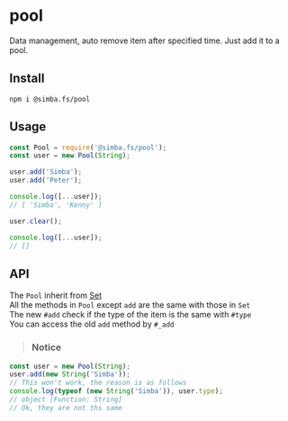 # pool
Data management, auto remove item after specified time. Just add it to a pool.

## Install
```
npm i @simba.fs/pool
```

## Usage
```js
const Pool = require('@simba.fs/pool');
const user = new Pool(String);

user.add('Simba');
user.add('Peter');

console.log([...user]);
// [ 'Simba', 'Kenny' ]

user.clear();

console.log([...user]);
// []
```

## API
The `Pool` inherit from [Set](https://developer.mozilla.org/zh-TW/docs/Web/JavaScript/Reference/Global_Objects/Set)  
All the methods in `Pool` except `add` are the same with those in `Set`  
The new `#add` check if the type of the item is the same with `#type`  
You can access the old `add` method by `#_add`  

> ### Notice
```js
const user = new Pool(String);
user.add(new String('Simba'));
// This won't work, the reason is as follows
console.log(typeof (new String('Simba')), user.type);
// object [Function: String]
// Ok, they are not ths same
```
